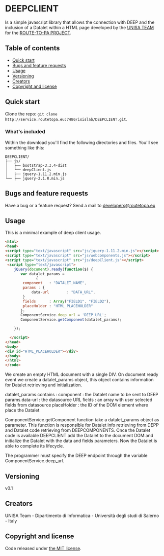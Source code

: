 # DEEPCLIENT

Is a simple javascript library that allows the connection with DEEP and the inclusion of a Datalet within a HTML page developed by the [UNISA TEAM](http://www.isislab.it/) 
for the [ROUTE-TO-PA PROJECT](http://www.routetopa.eu/).


## Table of contents

* [Quick start](#quick-start)
* [Bugs and feature requests](#bugs-and-feature-requests)
* [Usage](#usage)
* [Versioning](#versioning)
* [Creators](#creators)
* [Copyright and license](#copyright-and-license)


## Quick start

Clone the repo: `git clone http://service.routetopa.eu:7480/isislab/DEEPCLIENT.git`.

### What's included

Within the download you'll find the following directories and files. You'll see something like this:

```
DEEPCLIENT/
├── js/
│   ├── bootstrap-3.3.4-dist
│   └── deepClient.js
│   ├── jquery-1.11.2.min.js
└── ├── jquery-2.1.0.min.js
```

## Bugs and feature requests

Have a bug or a feature request? 
Send a mail to developers@routetopa.eu

## Usage

This is a minimal example of deep client usage. 

```html
<html>
<head>
<script type="text/javascript" src="js/jquery-1.11.2.min.js"></script>
<script type="text/javascript" src="js/webcomponents.js"></script>
<script type="text/javascript" src="js/deepClient.js"></script>
 <script type="text/javascript">
	jQuery(document).ready(function($) {
	   var datalet_params =
              {
	    component   : "DATALET_NAME", 
        params : {
		    data-url        : "DATA_URL",
        }
        fields      : Array("FIELD1", "FIELD2"),
        placeHolder : "HTML_PLACEHOLDER"
       };
	   ComponentService.deep_url = 'DEEP_URL';
	   ComponentService.getComponent(datalet_params);

    });

  </script>
</head>
<body>
<div id="HTML_PLACEHOLDER"></div>
</body>
</html>
</code>
```

We create an empty HTML document with a single DIV. On document ready event we create a datalet_params object, this object contains information for Datalet retrieving and initialization.

datalet_params contains :
component : the Datalet name to be sent to DEEP 
params.data-url : the datasource URL 
fields : an array with user selected fields from datasource
placeHolder : the ID of the DOM element where place the Datalet 

ComponentService.getComponent function take a datalet_params object as parameter. This function is responsible for Datalet info retrieving from DEPP and Datalet code retrieving from DEEPCOMPONENTS. Once the Datalet code is available DEEPCLIENT add the Datalet to the document DOM and initialize the Datalet with the data and fields parameters.
Now the Datalet is able to complete its lifecycle.

The programmer must specify the DEEP endpoint through the variable ComponentService.deep_url.


## Versioning
v0.1

## Creators
UNISA Team - Dipartimento di Informatica - Università degli studi di Salerno - Italy

## Copyright and license

Code released under [the MIT license](https://opensource.org/licenses/MIT).